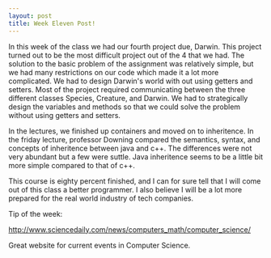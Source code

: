 ```yaml
---
layout: post
title: Week Eleven Post!
---
```


In this week of the class we had our fourth project due, Darwin. This project turned out to be the most difficult 
project out of the 4 that we had. The solution to the basic problem of the assignment was relatively simple, but
we had many restrictions on our code which made it a lot more complicated. We had to design Darwin's world
with out using getters and setters. Most of the project required communicating between the three different classes
Species, Creature, and Darwin. We had to strategically design the variables and methods so that we could solve
the problem without using getters and setters.

In the lectures, we finished up containers and moved on to inheritence. In the friday lecture, professor Downing
compared the semantics, syntax, and concepts of inheritence between java and c++. The differences were not very 
abundant but a few were suttle. Java inheritence seems to be a little bit more simple compared to that of c++.

This course is eighty percent finished, and I can for sure tell that I will come out of this class a better 
programmer. I also believe I will be a lot more prepared for the real world industry of tech companies. 

Tip of the week:

<a href="http://www.sciencedaily.com/news/computers_math/computer_science/">http://www.sciencedaily.com/news/computers_math/computer_science/</a>

Great website for current events in Computer Science.
